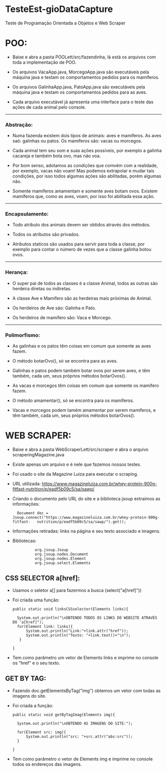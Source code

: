 # TesteEst-gioDataCapture
Teste de Programação Orientada a Objetos e Web Scraper

# POO:

- Baixe e abra a pasta POOLett/src/fazendinha, lá está os arquivos com toda a implementação de POO.

- Os arquivos VacaApp.java, MorcegoApp.java são executáveis pela máquina java e testam os comportamentos pedidos para os mamíferos.

- Os arquivos GalinhaApp.java, PatoApp.java são executáveis pela máquina java e testam os comportamentos pedidos para as aves.

- Cada arquivo executável já apresenta uma interface para o teste das ações de cada animal pelo console. 

---------------------------------------------------------------------------------------------------------------------------
### Abstração:

- Numa fazenda existem dois tipos de animais: aves e mamíferos. As aves saõ: galinhas ou patos. Os mamíferos são: vacas ou morcegos.

- Cada animal tem seu som e suas ações possíveis, por exemplo a galinha cacareja e também bota ovo, mas não voa.

- Por bom senso, adotamos as condições que comvém com a realidade, por exemplo, vacas não voam! Mas podemos extrapolar e mudar tais condições, por isso todos algumas ações são abilitadas, porém algumas não.

- Somente mamíferos amamentam e somente aves botam ovos. Existem mamíferos que, como as aves, voam, por isso foi abilitada essa ação.

---------------------------------------------------------------------------------------------------------------------------
### Encapsulamento:

- Todo atributo dos animais devem ser obtidos através dos métodos.

- Todos os atributos são privados.

- Atributos staticos são usados para servir para toda a classe, por exemplo para contar o número de vezes que a classe galinha botou ovos.

---------------------------------------------------------------------------------------------------------------------------
### Herança:

- O super pai de todos as classes é a classe Animal, todos as outras são herdeira diretas ou indiretas.

- A classe Ave e Mamífero são as herdeiras mais próximas de Animal.

- Os herdeiros de Ave são: Galinha e Pato.

- Os herdeiros de mamífero são: Vaca e Morcego.

---------------------------------------------------------------------------------------------------------------------------
### Polimorfismo:

- As galinhas e os patos têm coisas em comum que somente as aves fazem.

- O método botarOvo(), só se encontra para as aves.

- Galinhas e patos podem também botar ovos por serem aves, e têm também, cada um, seus próprios métodos botarOvos().

- As vacas e morcegos têm coisas em comum que somente os mamífero fazem.

- O método amamentar(), só se encontra para os mamíferos.

- Vacas e morcegos podem tamém amamentar por serem mamíferos, e têm também, cada um, seus próprios métodos botarOvos().

# WEB SCRAPER:

- Baixe e abra a pasta WebScraperLett/src/scraper e abra o arquivo scraperingMagazine.java

- Existe apenas um arquivo e é nele que fazemos nossos testes.

- Foi usado o site da Magazine Luiza para executar o scraping.

- URL utilizada: https://www.magazineluiza.com.br/whey-protein-900g-fitfast-nutrition/p/eadf5b09c5/sa/sawp/

- Criando o documento pelo URL do site e a biblioteca jsoup extraimos as informações:

        Document doc = Jsoup.connect("https://www.magazineluiza.com.br/whey-protein-900g-fitfast-   nutrition/p/eadf5b09c5/sa/sawp/").get();

- Informações retiradas: links na página e seu texto associado e imagens.

- Bibliotecas:   

                org.jsoup.Jsoup
                org.jsoup.nodes.Document
                org.jsoup.nodes.Element
                org.jsoup.select.Elements
                
## CSS SELECTOR a[href]:

- Usamos o seletor a[] para fazermos a busca (select("a[href]"))

- Foi criada uma função:
 
      public static void linksCSSselector(Elements links){
        
        System.out.println("\nOBTENDO TODOS OS LINKS DO WEBSITE ATRAVÉS DO 'a[href]");
        for(Element link: links){
            System.out.println("Link:"+link.attr("href"));
            System.out.println("Texto: "+link.text()+"\n");
         }   
         
      }

- Tem como parâmetro um vetor de Elements links e imprime no console os "href" e o seu texto.

## GET BY TAG:

- Fazendo doc.getElementsByTag("img") obtemos um vetor com todas as imagens do site.

- Foi criada a função:

      public static void getByTagImag(Elements img){
        
        System.out.println("\nOBTENDO AS IMAGENS DO SITE:");
        
        for(Element src: img){
            System.out.println("src: "+src.attr("abs:src"));
        }
        
      }
- Tem como parâmetro o vetor de Elements img e imprime no console todos os endereços das imagens.

  


